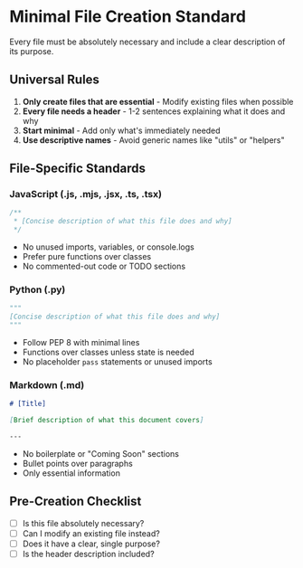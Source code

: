 # Minimal File Creation Standard

Every file must be absolutely necessary and include a clear description of its purpose.

## Universal Rules

1. **Only create files that are essential** - Modify existing files when possible
2. **Every file needs a header** - 1-2 sentences explaining what it does and why
3. **Start minimal** - Add only what's immediately needed
4. **Use descriptive names** - Avoid generic names like "utils" or "helpers"

## File-Specific Standards

### JavaScript (.js, .mjs, .jsx, .ts, .tsx)
```javascript
/**
 * [Concise description of what this file does and why]
 */
```
- No unused imports, variables, or console.logs
- Prefer pure functions over classes
- No commented-out code or TODO sections

### Python (.py)
```python
"""
[Concise description of what this file does and why]
"""
```
- Follow PEP 8 with minimal lines
- Functions over classes unless state is needed
- No placeholder `pass` statements or unused imports

### Markdown (.md)
```markdown
# [Title]

[Brief description of what this document covers]

---
```
- No boilerplate or "Coming Soon" sections
- Bullet points over paragraphs
- Only essential information

## Pre-Creation Checklist
- [ ] Is this file absolutely necessary?
- [ ] Can I modify an existing file instead?
- [ ] Does it have a clear, single purpose?
- [ ] Is the header description included?